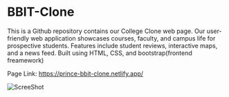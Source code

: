 # BBIT-Clone
This is a Github repository  contains our College Clone web page. 
Our user-friendly web application showcases courses, faculty, and campus life for prospective students. 
Features include student reviews, interactive maps, and a news feed. Built using   HTML, CSS, and bootstrap(frontend freamework)

Page Link: https://prince-bbit-clone.netlify.app/

<img src="img-sc" alt="ScreeShot">

